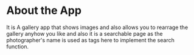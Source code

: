# About the App
 It is A gallery app that shows images and also allows you to rearrage the gallery anyhow you like and also it is a searchable page as the photographer's name is used as tags here to implement the search function.

